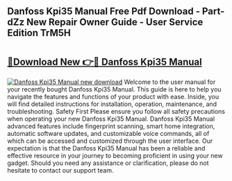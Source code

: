 ## Danfoss Kpi35 Manual Free Pdf Download - Part-dZz New Repair Owner Guide - User Service Edition TrM5H

# <h2><a href="http://cf14309.oget.top/?id=Danfoss+Kpi35+Manual">🔗Download New 👉🔴 Danfoss Kpi35 Manual</a></h2>

[![Danfoss Kpi35 Manual new download](https://i.imgur.com/5g1atiW.png)](http://cf14309.oget.top/?id=Danfoss+Kpi35+Manual)
Welcome to the user manual for your recently bought Danfoss Kpi35 Manual. This guide is here to help you navigate the features and functions of your product with ease. Inside, you will find detailed instructions for installation, operation, maintenance, and troubleshooting. Safety First Please ensure you follow all safety precautions when operating your new Danfoss Kpi35 Manual. Danfoss Kpi35 Manual advanced features include fingerprint scanning, smart home integration, automatic software updates, and customizable voice commands, all of which can be accessed and customized through the user interface. Our expectation is that the Danfoss Kpi35 Manual has been a reliable and effective resource in your journey to becoming proficient in using your new gadget. Should you need any assistance or clarification, please do not hesitate to contact our support team.
